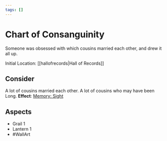 ```yaml
---
tags: []
---
```

# Chart of Consanguinity
Someone was obsessed with which cousins married each other, and drew it all up.

Initial Location: [[hallofrecords|Hall of Records]]
## Consider
A lot of cousins married each other. A lot of cousins who may have been Long.
**Effect**: [Memory: Sight](https://uadaf.theevilroot.xyz/rowenarium/element/mem.sight)
## Aspects
- Grail 1
- Lantern 1
- #WallArt
